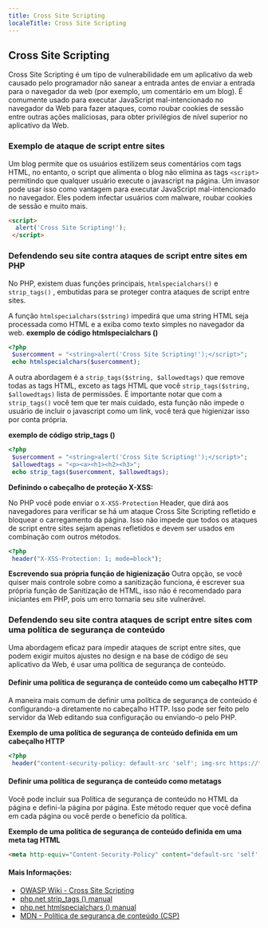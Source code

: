 ```yaml
---
title: Cross Site Scripting
localeTitle: Cross Site Scripting
---
```

## Cross Site Scripting

Cross Site Scripting é um tipo de vulnerabilidade em um aplicativo da web causado pelo programador não sanear a entrada antes de enviar a entrada para o navegador da web (por exemplo, um comentário em um blog). É comumente usado para executar JavaScript mal-intencionado no navegador da Web para fazer ataques, como roubar cookies de sessão entre outras ações maliciosas, para obter privilégios de nível superior no aplicativo da Web.

### Exemplo de ataque de script entre sites

Um blog permite que os usuários estilizem seus comentários com tags HTML, no entanto, o script que alimenta o blog não elimina as tags `<script>` permitindo que qualquer usuário execute o javascript na página. Um invasor pode usar isso como vantagem para executar JavaScript mal-intencionado no navegador. Eles podem infectar usuários com malware, roubar cookies de sessão e muito mais.

```HTML
<script> 
  alert('Cross Site Scripting!'); 
 </script> 
```

### Defendendo seu site contra ataques de script entre sites em PHP

No PHP, existem duas funções principais, `htmlspecialchars()` e `strip_tags()` , embutidas para se proteger contra ataques de script entre sites.

A função `htmlspecialchars($string)` impedirá que uma string HTML seja processada como HTML e a exiba como texto simples no navegador da web. **exemplo de código htmlspecialchars ()**

```PHP
<?php 
 $usercomment = "<string>alert('Cross Site Scripting!');</script>"; 
 echo htmlspecialchars($usercomment); 
```

A outra abordagem é a `strip_tags($string, $allowedtags)` que remove todas as tags HTML, exceto as tags HTML que você `strip_tags($string, $allowedtags)` lista de permissões. É importante notar que com a `strip_tags()` você tem que ter mais cuidado, esta função não impede o usuário de incluir o javascript como um link, você terá que higienizar isso por conta própria.

**exemplo de código strip\_tags ()**

```php
<?php 
 $usercomment = "<string>alert('Cross Site Scripting!');</script>"; 
 $allowedtags = "<p><a><h1><h2><h3>"; 
 echo strip_tags($usercomment, $allowedtags); 
```

**Definindo o cabeçalho de proteção X-XSS:**

No PHP você pode enviar o `X-XSS-Protection` Header, que dirá aos navegadores para verificar se há um ataque Cross Site Scripting refletido e bloquear o carregamento da página. Isso não impede que todos os ataques de script entre sites sejam apenas refletidos e devem ser usados ​​em combinação com outros métodos.

```PHP
<?php 
 header("X-XSS-Protection: 1; mode=block"); 
```

**Escrevendo sua própria função de higienização** Outra opção, se você quiser mais controle sobre como a sanitização funciona, é escrever sua própria função de Sanitização de HTML, isso não é recomendado para iniciantes em PHP, pois um erro tornaria seu site vulnerável.

### Defendendo seu site contra ataques de script entre sites com uma política de segurança de conteúdo

Uma abordagem eficaz para impedir ataques de script entre sites, que podem exigir muitos ajustes no design e na base de código de seu aplicativo da Web, é usar uma política de segurança de conteúdo.

#### Definir uma política de segurança de conteúdo como um cabeçalho HTTP

A maneira mais comum de definir uma política de segurança de conteúdo é configurando-a diretamente no cabeçalho HTTP. Isso pode ser feito pelo servidor da Web editando sua configuração ou enviando-o pelo PHP.

**Exemplo de uma política de segurança de conteúdo definida em um cabeçalho HTTP**

```php
<?php 
 header("content-security-policy: default-src 'self'; img-src https://*; child-src 'none';"); 
```

#### Definir uma política de segurança de conteúdo como metatags

Você pode incluir sua Política de segurança de conteúdo no HTML da página e defini-la página por página. Este método requer que você defina em cada página ou você perde o benefício da política.

**Exemplo de uma política de segurança de conteúdo definida em uma meta tag HTML**

```HTML
<meta http-equiv="Content-Security-Policy" content="default-src 'self'; img-src https://*; child-src 'none';"> 
```

#### Mais Informações:

*   [OWASP Wiki - Cross Site Scripting](https://www.owasp.org/index.php/Cross-site_Scripting_(XSS))
*   [php.net strip\_tags () manual](https://secure.php.net/manual/en/function.strip-tags.php)
*   [php.net htmlspecialchars () manual](https://secure.php.net/manual/en/function.htmlspecialchars.php)
*   [MDN - Política de segurança de conteúdo (CSP)](https://developer.mozilla.org/en-US/docs/Web/HTTP/CSP)